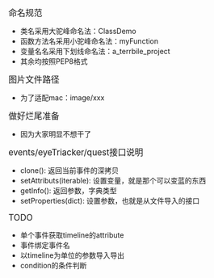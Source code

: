 <p><big>命名规范</big></p>
<ul>
	<li>类名采用大驼峰命名法：ClassDemo</li>
	<li>函数方法名采用小驼峰命名法：myFunction</li>
	<li>变量名名采用下划线命名法：a_terrbile_project</li>
	<li>其余均按照PEP8格式</li>
</ul>

<p><big>图片文件路径</big></p>
<ul>
    <li>为了适配mac：image/xxx</li>
</ul>

<p><big>做好烂尾准备</big></p>
<ul>
    <li>因为大家明显不想干了</li>
</ul>

<p><big>events/eyeTriacker/quest接口说明</big></p>
<ul>
    <li>clone(): 返回当前事件的深拷贝</li>
    <li>setAttributs(iterable): 设置变量，就是那个可以变蓝的东西</li>
    <li>getInfo(): 返回参数，字典类型</li>
    <li>setProperties(dict): 设置参数，也就是从文件导入的接口</li>
</ul>

<p><big>TODO</big></p>
<ul>
    <li>单个事件获取timeline的attribute</li>
    <li>事件绑定事件名</li>
    <li>以timeline为单位的参数导入导出</li>
    <li>condition的条件判断</li>
</ul>

